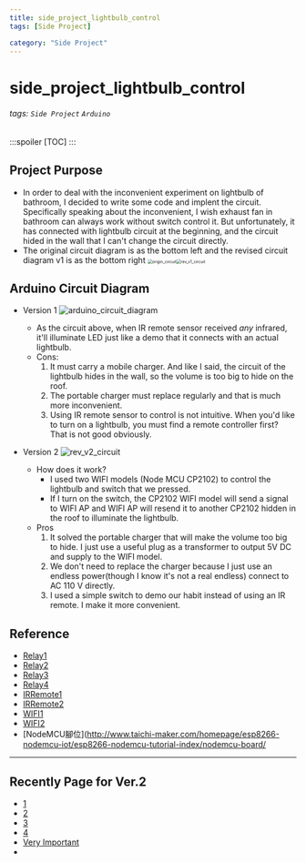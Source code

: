 ```yaml
---
title: side_project_lightbulb_control
tags: [Side Project]

category: "Side Project"
---
```


# side_project_lightbulb_control
<!-- more -->
###### tags: `Side Project` `Arduino`
:::spoiler
[TOC]
:::

## Project Purpose
* In order to deal with the inconvenient experiment on lightbulb of bathroom, I decided to write some code and implent the circuit. Specifically speaking about the inconvenient, I wish exhaust fan in bathroom can always work without switch control it. But unfortunately, it has connected with lightbulb circuit at the beginning, and the circuit hided in the wall that I can't change the circuit directly.
* The original circuit diagram is as the bottom left and the revised circuit diagram v1 is as the bottom right
<img src="./img/origin_circuit.png" alt="origin_circuit" style="zoom: 50%;" /><img src="./img/rev_v1_circuit.png" alt="rev_v1_circuit" style="zoom: 50%;" />


## Arduino Circuit Diagram
* Version 1
	![arduino_circuit_diagram](./img/arduino_circuit_diagram.png)
	* As the circuit above, when IR remote sensor received *any* infrared, it'll illuminate LED just like a demo that it connects with an actual lightbulb.
	* Cons:
		1. It must carry a mobile charger. And like I said, the circuit of the lightbulb hides in the wall, so the volume is too big to hide on the roof.
		2. The portable charger must replace regularly and that is much more inconvenient.
		3. Using IR remote sensor to control is not intuitive. When you'd like to turn on a lightbulb, you must find a remote controller first? That is not good obviously.

* Version 2
	![rev_v2_circuit](./img/rev_v2_circuit.png)
	* How does it work?
		* I used two WIFI models (Node MCU CP2102) to control the lightbulb and switch that we pressed.
		* If I turn on the switch, the CP2102 WIFI model will send a signal to WIFI AP and WIFI AP will resend it to another CP2102 hidden in the roof to illuminate the lightbulb.
	* Pros
		1. It solved the portable charger that will make the volume too big to hide. I just use a useful plug as a transformer to output 5V DC and supply to the WIFI  model.
		2. We don't need to replace the charger because I just use an endless power(though I know it's not a real endless) connect to AC 110 V directly.
		3. I used a simple switch to demo our habit instead of using an IR remote. I make it more convenient.


## Reference
* [Relay1](http://a-chien.blogspot.com/2016/07/arduino_7.html)
* [Relay2](https://blog.jmaker.com.tw/arduino-relay/)
* [Relay3](https://crazymaker.com.tw/arduino-how-to-use-relay/)
* [Relay4](https://www.youtube.com/watch?v=8ULB8-CvbbE)
* [IRRemote1](https://blog.xuite.net/aminyeh0825/blog/589725602#)
* [IRRemote2](https://www.youtube.com/watch?v=5bfJTu5tekY&t=663s)
* [WIFI1](https://www.youtube.com/watch?v=q-14MtNWltg)
* [WIFI2](https://blog.hoyo.idv.tw/?p=4403)
* [NodeMCU腳位](http://www.taichi-maker.com/homepage/esp8266-nodemcu-iot/esp8266-nodemcu-tutorial-index/nodemcu-board/

***

## Recently Page for Ver.2
* [1](https://lolwarden.pixnet.net/blog/post/82031214-%2A%E6%95%99%E5%AD%B8%2Aarduino-wifi%28esp8266%29-%E5%88%9D%E6%AC%A1%E4%B8%8A%E6%89%8B%E6%87%89%E7%94%A8)
* [2](https://lolwarden.pixnet.net/blog/post/82060758)
* [3](https://ithelp.ithome.com.tw/articles/10240199)
* [4](https://www.chosemaker.com/board/esp32/lesson-3/)
* [Very Important](https://honeststore.com.tw/esp8266-wifi-between-client-server/)
* 